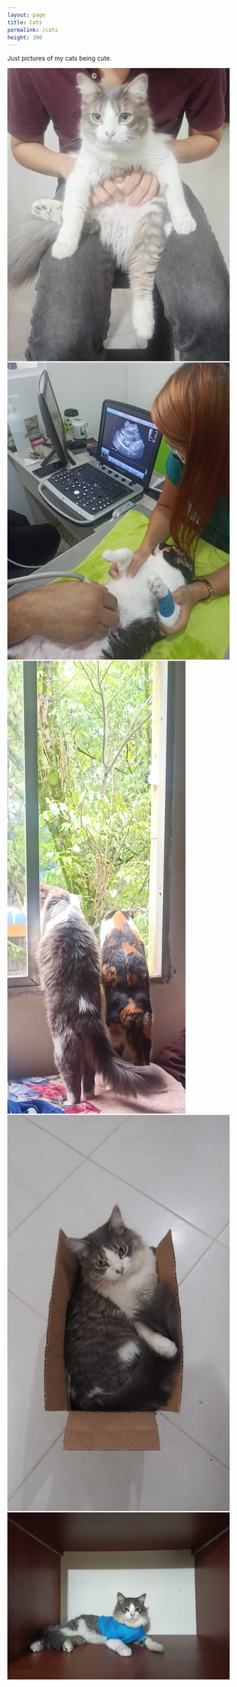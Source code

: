 ```yaml
---
layout: page
title: Cats
permalink: /cats
height: 300
---
```


Just pictures of my cats being cute.

<img src="assets/img/cats/apolo1.jpg" height="{{page.height}}">
<img src="assets/img/cats/nova2.jpg" height="{{page.height}}">
<img src="assets/img/cats/apolo_nova1.jpg" height="{{page.height}}">
<img src="assets/img/cats/apolo2.jpg" height="{{page.height}}">
<img src="assets/img/cats/apolo3.jpg" height="{{page.height}}">